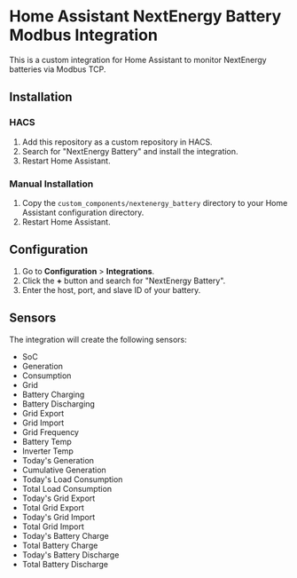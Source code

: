 
# Home Assistant NextEnergy Battery Modbus Integration

This is a custom integration for Home Assistant to monitor NextEnergy batteries via Modbus TCP.

## Installation

### HACS

1. Add this repository as a custom repository in HACS.
2. Search for "NextEnergy Battery" and install the integration.
3. Restart Home Assistant.

### Manual Installation

1. Copy the `custom_components/nextenergy_battery` directory to your Home Assistant configuration directory.
2. Restart Home Assistant.

## Configuration

1. Go to **Configuration** > **Integrations**.
2. Click the **+** button and search for "NextEnergy Battery".
3. Enter the host, port, and slave ID of your battery.

## Sensors

The integration will create the following sensors:

- SoC
- Generation
- Consumption
- Grid
- Battery Charging
- Battery Discharging
- Grid Export
- Grid Import
- Grid Frequency
- Battery Temp
- Inverter Temp
- Today's Generation
- Cumulative Generation
- Today's Load Consumption
- Total Load Consumption
- Today's Grid Export
- Total Grid Export
- Today's Grid Import
- Total Grid Import
- Today's Battery Charge
- Total Battery Charge
- Today's Battery Discharge
- Total Battery Discharge
